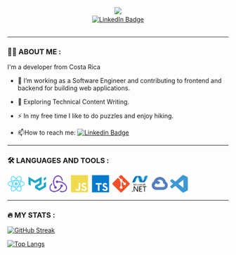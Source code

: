 <div id="header" align="center">
  <img src="https://media.giphy.com/media/65XpWQ6Da1zlueyWQ6/giphy.gif" width="100"/>
  <div id="badges">
  <a href="https://www.linkedin.com/in/jose-miguel-quesada-varela/">
    <img src="https://img.shields.io/badge/LinkedIn-blue?style=for-the-badge&logo=linkedin&logoColor=white" alt="LinkedIn Badge"/>
  </a>
</div>
  <img src="https://komarev.com/ghpvc/?username=jmiguelqv&style=flat-square&color=blue" alt=""/>

</div>
<!-- <div align="center">
  <img src="https://media.giphy.com/media/QpVUMRUJGokfqXyfa1/giphy.gif" width="600" height="300"/>
</div>
--!>

---
### :man_technologist: ABOUT ME :
I'm a developer from Costa Rica
- :telescope: I’m working as a Software Engineer and contributing to frontend and backend for building web applications.

- :seedling: Exploring Technical Content Writing.

- :zap: In my free time I like to do puzzles and enjoy hiking.

- :mailbox:How to reach me: [![Linkedin Badge](https://img.shields.io/badge/-jmiguelqv-blue?style=flat&logo=Linkedin&logoColor=white)](https://www.linkedin.com/in/jose-miguel-quesada-varela/)

---

### :hammer_and_wrench: LANGUAGES AND TOOLS :
<div>
 <img src="https://github.com/devicons/devicon/blob/master/icons/react/react-original.svg" title="React" alt="React" width="40" height="40"/>&nbsp;
  <img src="https://github.com/devicons/devicon/blob/master/icons/materialui/materialui-plain.svg" title="Material UI" alt="Material UI" width="40" height="40"/>&nbsp;
  <img src="https://github.com/devicons/devicon/blob/master/icons/redux/redux-original.svg" title="Redux" alt="Redux " width="40" height="40"/>&nbsp;
 <img src="https://github.com/devicons/devicon/blob/master/icons/javascript/javascript-plain.svg" title="JavaScript" alt="JavaScript" width="40" height="40"/>&nbsp;
  <img src="https://github.com/devicons/devicon/blob/master/icons/typescript/typescript-plain.svg" title="Typescript" alt="Typescript" width="40" height="40"/>&nbsp;
  <img src="https://github.com/devicons/devicon/blob/master/icons/git/git-plain.svg" title="Git" **alt="Git" width="40" height="40"/>
  <img src="https://github.com/devicons/devicon/blob/master/icons/dot-net/dot-net-original-wordmark.svg" title="Dot net" **alt="Dot net" width="40" height="40"/>
  <img src="https://github.com/devicons/devicon/blob/master/icons/googlecloud/googlecloud-plain.svg" title="Google cloud" **alt="Google cloud" width="40" height="40"/>
  <img src="https://github.com/devicons/devicon/blob/master/icons/vscode/vscode-plain.svg" title="VSCode" **alt="VSCode" width="40" height="40"/>
</div>

---
### :fire: MY STATS :
[![GitHub Streak](http://github-readme-streak-stats.herokuapp.com?user=jmiguelqv&theme=dark&background=000000)](https://git.io/streak-stats)

[![Top Langs](https://github-readme-stats.vercel.app/api/top-langs/?username=jmiguelqv&layout=compact&theme=vision-friendly-dark)](https://github.com/anuraghazra/github-readme-stats)

